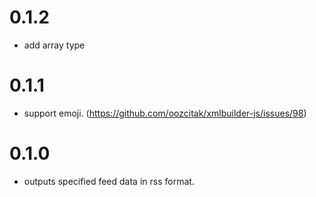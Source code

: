 # 0.1.2
* add array type

# 0.1.1
* support emoji. (https://github.com/oozcitak/xmlbuilder-js/issues/98)

# 0.1.0
* outputs specified feed data in rss format.
